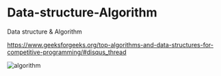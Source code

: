 # Data-structure-Algorithm
Data structure &amp; Algorithm

https://www.geeksforgeeks.org/top-algorithms-and-data-structures-for-competitive-programming/#disqus_thread

![algorithm](https://user-images.githubusercontent.com/37225357/75087079-33110500-5566-11ea-8f7a-236e082332ba.jpg)


